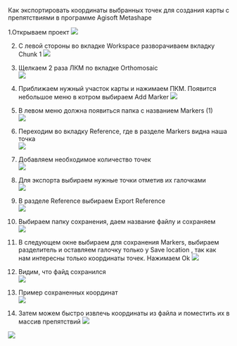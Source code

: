 Как экспортировать координаты выбранных точек для создания карты с препятствиями в программе Agisoft Metashape


1.Открываем      проект                                                                                                                                                                                                                                 ![](/Agisoft_Metashape/fotos/1.png)







2. С левой стороны во вкладке Workspace разворачиваем вкладку Chunk 1
![](/Agisoft_Metashape/fotos/2.png)



3. Щелкаем 2 раза ЛКМ по вкладке Orthomosaic                                                   
![](/Agisoft_Metashape/fotos/3.png)



4. Приближаем нужный участок карты и нажимаем ПКМ. Появится небольшое меню в котром выбираем Add Marker
![](/Agisoft_Metashape/fotos/4.png)



5. В левом меню должна появиться папка с названием Markers (1)                                        
![](/Agisoft_Metashape/fotos/5.png)



6. Переходим во вкладку Reference, где в разделе Markers видна наша точка                        
![](/Agisoft_Metashape/fotos/6.png)



7. Добавляем необходимое количество точек                                                            
![](/Agisoft_Metashape/fotos/7.png)



8. Для экспорта выбираем нужные точки отметив их галочками                                   
![](/Agisoft_Metashape/fotos/8.png)



9. В разделе Reference выбираем Export Reference                                          
![](/Agisoft_Metashape/fotos/9.png)



10. Выбираем папку сохранения, даем название файлу и сохраняем                                   
![](/Agisoft_Metashape/fotos/10.png)



11. В следующем окне выбираем для сохранения Markers, выбираем разделитель и оставляем галочку только у Save location , так как нам интересны только координаты точек. Нажимаем Ok
![](/Agisoft_Metashape/fotos/11.png)



12. Видим, что файд сохранился                                                             
![](/Agisoft_Metashape/fotos/12.png)



13. Пример сохраненных координат                                                        
![](/Agisoft_Metashape/fotos/13.png)



14. Затем можем быстро извлечь координаты из файла и поместить их в массив препятствий
![](/Agisoft_Metashape/fotos/14.png)


![](/Agisoft_Metashape/fotos/15.png)

